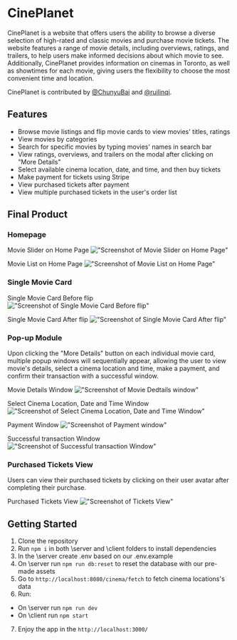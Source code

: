 # CinePlanet
CinePlanet is a website that offers users the ability to browse a diverse selection of high-rated and classic movies and purchase movie tickets. The website features a range of movie details, including overviews, ratings, and trailers, to help users make informed decisions about which movie to see. Additionally, CinePlanet provides information on cinemas in Toronto, as well as showtimes for each movie, giving users the flexibility to choose the most convenient time and location.

CinePlanet is contributed by [@ChunyuBai](https://github.com/ChunyuBai) and [@ruilinqi](https://github.com/ruilinqi).
## Features
- Browse movie listings and flip movie cards to view movies' titles, ratings
- View movies by categories
- Search for specific movies by typing movies' names in search bar
- View ratings, overviews, and trailers on the modal after clicking on "More Details"
- Select available cinema location, date, and time, and then buy tickets
- Make payment for tickets using Stripe
- View purchased tickets after payment
- View multiple purchased tickets in the user's order list

## Final Product
### Homepage
Movie Slider on Home Page
!["Screenshot of Movie Slider on Home Page"](https://github.com/ruilinqi/cineplanet/blob/main/docs/cineplanet_movie_list.PNG)

Movie List on Home Page
!["Screenshot of Movie List on Home Page"](https://github.com/ruilinqi/cineplanet/blob/main/docs/cineplanet_movie_list.PNG)

### Single Movie Card
Single Movie Card Before flip
!["Screenshot of Single Movie Card Before flip"](https://github.com/ruilinqi/cineplanet/blob/main/docs/cineplanet_movie_card_before_flip.PNG)

Single Movie Card After flip
!["Screenshot of Single Movie Card After flip"](https://github.com/ruilinqi/cineplanet/blob/main/docs/cineplanet_movie_card_after_flip.PNG)

### Pop-up Module
Upon clicking the "More Details" button on each individual movie card, multiple popup windows will sequentially appear, allowing the user to view movie's details, select a cinema location and time, make a payment, and confirm their transaction with a successful window.

Movie Details Window
!["Screenshot of Movie Dedtails window"](https://github.com/ruilinqi/cineplanet/blob/main/docs/cineplanet_movie_details_window.PNG)

Select Cinema Location, Date and Time Window
!["Screenshot of Select Cinema Location, Date and Time Window"](https://github.com/ruilinqi/cineplanet/blob/main/docs/cineplanet_buy_tickets.PNG)

Payment Window
!["Screenshot of Payment window"](https://github.com/ruilinqi/cineplanet/blob/main/docs/cineplanet_payment.PNG)

Successful transaction Window
!["Screenshot of Successful transaction Window"](https://github.com/ruilinqi/cineplanet/blob/main/docs/cineplanet_purchased_tickets.PNG)

### Purchased Tickets View
Users can view their purchased tickets by clicking on their user avatar after completing their purchase.

Purchased Tickets View
!["Screenshot of Tickets View"](https://github.com/ruilinqi/cineplanet/blob/main/docs/cineplanet_user's_tickets_view.PNG)

## Getting Started
1. Clone the repository
2. Run `npm i` in both \server and \client folders to install dependencies
3. In the \server create .env based on our .env.example
4. On \server run `npm run db:reset` to reset the database with our pre-made assets
5. Go to `http://localhost:8080/cinema/fetch` to fetch cinema locations's data
6. Run:
- On \server run `npm run dev`
- On \client run `npm start`
7. Enjoy the app in the `http://localhost:3000/`

